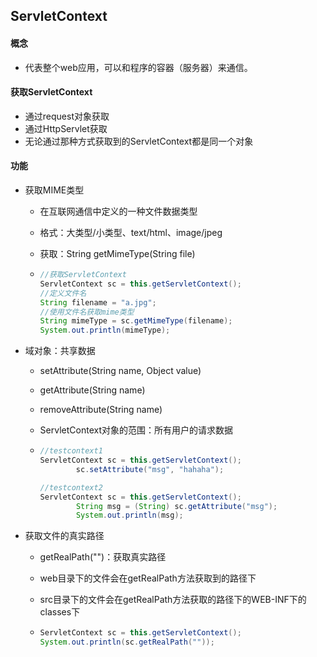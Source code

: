 ## ServletContext

#### 概念

- 代表整个web应用，可以和程序的容器（服务器）来通信。

#### 获取ServletContext

- 通过request对象获取
- 通过HttpServlet获取
- 无论通过那种方式获取到的ServletContext都是同一个对象

#### 功能

- 获取MIME类型

  - 在互联网通信中定义的一种文件数据类型

  - 格式：大类型/小类型、text/html、image/jpeg

  - 获取：String getMimeType(String file)

  - ```java
    //获取ServletContext
    ServletContext sc = this.getServletContext();
    //定义文件名
    String filename = "a.jpg";
    //使用文件名获取mime类型
    String mimeType = sc.getMimeType(filename);
    System.out.println(mimeType);
    ```

- 域对象：共享数据

  - setAttribute(String name, Object value)

  - getAttribute(String name)

  - removeAttribute(String name)

  - ServletContext对象的范围：所有用户的请求数据

  - ```java
    //testcontext1
    ServletContext sc = this.getServletContext();
            sc.setAttribute("msg", "hahaha");
    
    //testcontext2
    ServletContext sc = this.getServletContext();
            String msg = (String) sc.getAttribute("msg");
            System.out.println(msg);
    ```

- 获取文件的真实路径

  - getRealPath("")：获取真实路径

  - web目录下的文件会在getRealPath方法获取到的路径下

  - src目录下的文件会在getRealPath方法获取的路径下的WEB-INF下的classes下

  - ```java
    ServletContext sc = this.getServletContext();
    System.out.println(sc.getRealPath(""));
    ```
